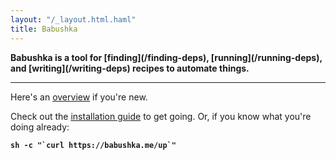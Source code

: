 ```yaml
--- 
layout: "/_layout.html.haml"
title: Babushka
---
```


<strong>
Babushka is a tool for
[finding](/finding-deps),
[running](/running-deps),
and
[writing](/writing-deps)
recipes to automate things.
</strong>

<hr />

Here's an [overview](/overview) if you're new.

Check out the [installation guide](/installing)
to get going. Or, if you know what you're doing already:

<pre><code><strong>sh -c "`curl https://babushka.me/up`"</strong></code></pre>
